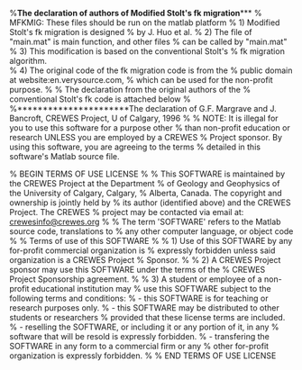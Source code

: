%************************The declaration of authors of Modified Stolt's fk migration***************************
% MFKMIG: These files should be run on the matlab platform
% 1) Modified Stolt's fk migration is designed 
%    by J. Huo et al. 
% 2) The file of "main.mat" is main function, and other files
%    can be called by "main.mat"                                                                            
% 3) This modification is based on the conventional Stolt's 
%    fk migration algorithm.                                       
% 4) The original code of the fk migration code is from the 
%    public domain at website:en.verysource.com, 
%    which can be used for the non-profit purpose. 
%
%    The declaration from the original authors of the 
%    conventional Stolt's fk code is attached below
%
%**********************The declaration of G.F. Margrave and J. Bancroft, CREWES Project, U of Calgary, 1996
%
% NOTE: It is illegal for you to use this software for a purpose other
% than non-profit education or research UNLESS you are employed by a CREWES
% Project sponsor. By using this software, you are agreeing to the terms
% detailed in this software's Matlab source file.
 
% BEGIN TERMS OF USE LICENSE
%
% This SOFTWARE is maintained by the CREWES Project at the Department
% of Geology and Geophysics of the University of Calgary, Calgary,
% Alberta, Canada.  The copyright and ownership is jointly held by 
% its author (identified above) and the CREWES Project.  The CREWES 
% project may be contacted via email at:  crewesinfo@crewes.org
% 
% The term 'SOFTWARE' refers to the Matlab source code, translations to
% any other computer language, or object code
%
% Terms of use of this SOFTWARE
%
% 1) Use of this SOFTWARE by any for-profit commercial organization is
%    expressly forbidden unless said organization is a CREWES Project
%    Sponsor.
%
% 2) A CREWES Project sponsor may use this SOFTWARE under the terms of the 
%    CREWES Project Sponsorship agreement.
%
% 3) A student or employee of a non-profit educational institution may 
%    use this SOFTWARE subject to the following terms and conditions:
%    - this SOFTWARE is for teaching or research purposes only.
%    - this SOFTWARE may be distributed to other students or researchers 
%      provided that these license terms are included.
%    - reselling the SOFTWARE, or including it or any portion of it, in any
%      software that will be resold is expressly forbidden.
%    - transfering the SOFTWARE in any form to a commercial firm or any 
%      other for-profit organization is expressly forbidden.
%
% END TERMS OF USE LICENSE
